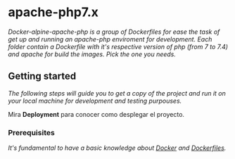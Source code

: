 # apache-php7.x

_Docker-alpine-apache-php is a group of Dockerfiles for ease the task of get up and running an apache-php enviroment for development. Each folder contain a Dockerfile with it's respective version of php (from 7 to 7.4) and apache for build the images. Pick the one you needs._


## Getting started

_The following steps will guide you to get a copy of the project and run it on your local machine for development and testing purpouses._

Mira **Deployment** para conocer como desplegar el proyecto.


### Prerequisites

_It's fundamental to have a basic knowledge about [Docker](https://docs.docker.com/get-started/) and [Dockerfiles](https://docs.docker.com/get-started/)._
